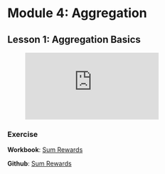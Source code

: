 # Module 4: Aggregation

## Lesson 1: Aggregation Basics

<figure class="video_container">
  <iframe src="https://www.youtube.com/embed/3s5ePkDERGQ" frameborder="0" allowfullscreen="true"></iframe>
</figure>

### Exercise
**Workbook**: [Sum Rewards](/assets/pdf/Sum_Rewards.pdf)

**Github**: [Sum Rewards](https://github.com/subquery/tutorials-simple-aggregation)